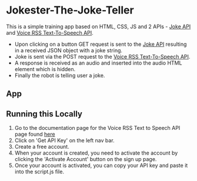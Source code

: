# Jokester-The-Joke-Teller

This is a simple training app based on HTML, CSS, JS and 2 APIs - [Joke API](https://sv443.net/jokeapi/v2/) and [Voice RSS Text-To-Speech API](http://www.voicerss.org/api/).
* Upon clicking on a button GET request is sent to the [Joke API](https://sv443.net/jokeapi/v2/) resulting in a received JSON object with a joke string.
* Joke is sent via the POST request to the [Voice RSS Text-To-Speech API](http://www.voicerss.org/api/).
* A response is received as an audio and inserted into the audio HTML element which is hidden.
* Finally the robot is telling user a joke.

## App

## Running this Locally

1. Go to the documentation page for the Voice RSS Text to Speech API page found [here](https://www.voicerss.org//api/)
2. Click on 'Get API Key' on the left nav bar.
3. Create a free account.
4. When your account is created, you need to activate the account by clicking the 'Activate Account' button on the sign up page.
5. Once your account is activated, you can copy your API key and paste it into the script.js file.

